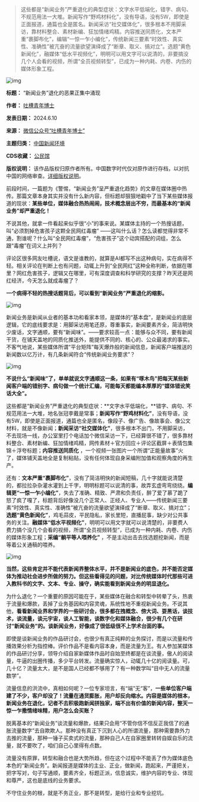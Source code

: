 
> 这些都是“新闻业务”严重退化的典型症状：文字水平低端化，错字、病句、不规范用法一大堆。新闻写作“野鸡材料化”，没有导语，没有5W，即使是正面报道，通篇也全是匿名。新闻采访“社交媒体化”，很多根本不用脚采访，靠材料整合、素材新编、狂加情绪鸡精。内容推送同质化，文本严重“裹脚布化”，编辑“一惊一乍小编化”，传统新闻三要素“时效性、真实性、准确性”被亢奋的流量欲望演绎成了“断章、取义、搞对立”。选题“黄色新闻化”，融媒体“低水平视频化”，明明可以用文字可以说清的，非要搞没几个人会看的视频，所谓“全员视频转型”，已成为一种内耗、内卷、内伤的媒体形象工程。


![img](https://chinadigitaltimes.net/chinese/files/2024/06/post-708800-666711d64a66a.)




**标题：** “新闻业务”退化的恶果正集中涌现  

**作者：** [吐槽青年博士](https://chinadigitaltimes.net/space/吐槽青年博士)  

**发表日期：** 2024.6.10  

**来源：** [微信公众号“吐槽青年博士”](https://web.archive.org/web/20240610144305/https://mp.weixin.qq.com/s/gcECamDVq2XOeyYtCxCkbw)  

**主题归类：** [中国新闻环境](https://chinadigitaltimes.net/space/中国新闻环境)  

**CDS收藏：** [公民馆](https://chinadigitaltimes.net/space/%E5%85%AC%E6%B0%91%E9%A6%86)  

**版权说明：** 该作品版权归原作者所有。中国数字时代仅对原作进行存档，以对抗中国的网络审查。[详细版权说明](https://chinadigitaltimes.net/chinese/copyright)。


前段时间，一篇题为《警惕，“新闻业务”呈严重退化趋势》的文章在媒体圈中热传。那篇文章本身其实并没有什么新内容，但标题却狠狠地戳中了当下某些媒体报道的现状：**某些单位，媒体融合热热闹闹，技术概念层出不穷，而最基本的“新闻业务”却严重退化！** 


不说其他，就拿一件看起来似乎很“小”的事来说。某媒体主持的一个热搜话题，叫“必须割掉危害孩子这颗全民网红毒瘤” ——这叫什么话？怎么读都觉得非常不通，割谁呢？什么叫“全民网红毒瘤”，“危害孩子”这个动宾搭配的词组，怎么跟“毒瘤”在词义上并列？


评论区很多网友吐槽说，语文是谁教的，就算是AI都写不出这种病句，实在病得不轻。相关评论在判断上也有问题，动辄上升到“全民网红”这种全称判断，依据在哪里？网红危害孩子，逻辑又在哪里，可有深度调查和科学研究的支撑？昨天还是网红经济，今天怎么就成毒瘤了？


**一个病得不轻的热搜话题背后，可以看到“新闻业务”严重退化的缩影。** 


![img](https://chinadigitaltimes.net/chinese/files/2024/06/截屏2024-06-10-16.33.30.png)


新闻业务是新闻从业者的基本功和看家本领，是媒体的“基本盘”，是新闻业的底层逻辑，它的底线要求是：用脚采访用笔还原，尊重事实，新闻要素齐全，简洁明快少废话，文字通顺，要有“新闻味”。——要求较高一点：能够与众不同，要有新闻干货，在铺天盖地的同质化推送外，能提供不同的、核心的、公众最渴求的事实。不客气地说，某些媒体所谓“平台矩阵”每天爆炸般的新闻信息，新闻客户端推送的新闻数以亿万计，有几条新闻符合“传统新闻业务要求”？


![img](https://chinadigitaltimes.net/chinese/files/2024/06/404文库-宾曰语云-勇于认错和道歉是媒体的基本素养-v0-lisdgmfsonpb1.webp)


**不说什么“新闻味”了，单单就说文字通顺这一条，如果有“啄木鸟”把每天某些新闻客户端的错别字、病句做一个统计汇编，可能每天都能编本厚厚的“媒体错讹笑话大全”。** 


这些都是“新闻业务”严重退化的典型症状：**文字水平低端化，**错字、病句、不规范用法一大堆，地名张冠李戴是常事；**新闻写作“野鸡材料化”**，没有导语，没有5W，即使是正面报道，通篇也全是匿名，像段子、像广告、像故事会、像公文材料，就是不像新闻；**新闻采访“社交媒体化”**，很多根本不出门，不用脚采访，不去现场一线，办公室里打个电话加个微信采访一下，已经算很不错了，很多靠材料整合、素材新编、狂加情绪鸡精，网传素材＋官方回应＋评论区截屏＋表情包集锦＋浮夸标题；**内容推送同质化** ，一个视频一张图片一个所谓“正能量故事”火了，媒体铺天盖地全是复制粘贴，没有任何体现自身采编附加值和观察角度的再生产。


还有：**文本严重“裹脚布化”**，没有了简洁明快的新闻短稿，几十字就能说清楚的，都拉拉杂杂灌水灌到上千字，明明标题可以说清的事，故弄玄虚弯弯绕绕。**编辑更“一惊一乍小编化”**，失去了准确、精致、严肃和负责任，醉了爱了慕了跪了怒了疯了嘎了，标题背后好像没几个正常人、正经人、专业人——传统新闻三要素“时效性、真实性、准确性”被亢奋的流量欲望演绎成了“断章、取义、搞对立”；**选题“黄色新闻化”**，鸡毛蒜皮，平民隐私，家长里短，直播屁事，缺少对公共事务的关注。**融媒体“低水平视频化”**，明明可以用文字就可以说清楚的，非要费人费力搞个没几个会看的视频，所谓“全员视频转型”，已成为一种内耗、内卷、内伤的媒体形象工程；**采编“躺平等人喂养化”** ，不是主动出击去找选题挖新闻，而是等着公关通稿的喂养。


![img](https://chinadigitaltimes.net/chinese/files/2024/06/D02F63C8-1AA9-46A5-AF2F-ACB96A76C412_cx0_cy20_cw0_w408_r1_s.avif)


**当然，这些肯定并不能代表新闻界整体水平，并不是新闻业的底色，并不能否定媒体为推动社会进步所做的努力。但这些看得见的问题，对比传统媒体时代那些可进入教科书的文字、文本、专业、操守，确实能看到新闻业务的明显退化。** 


为什么退化？一个重要的原因可能在于，某些媒体在融合和转型中转晕了头，热衷于流量和爆款，丢掉了业务基因和内容灵魂，系统性地不重视新闻业务。不说其他，**看看新闻业界和学界的一些研讨会，很多都在拽概念、傍大词、耍黑话，谈技术，谈流量，谈元宇宙，谈人工智能，谈数字化和媒体融合，很少有几个在研讨“新闻业务”的。谈新闻业务，好像成了很低级很不上学术台面的事。** 


即使是谈新闻业务的作品研讨会，也很少有真正纯粹的业务探讨，而是以流量和传播效果分析为指控棒。评价作品不是看内容本身，而是流量为王。有人参加某媒体的作品研讨分享，领导介绍自家新媒体作品时自始至终都是在谈流量，傲人的阅读量，牛逼的出圈传播，多少平台转发。流量确实惊人，动辄几十亿的阅读量。可，几十亿？流量太大，是不是国人已经都不够用了？有一种数学叫“目中无人的流量数学”。


流量信息的洪流中，真相如何呢？一位专家坦言，有“端”无“客”，**一些单位客户端建了不少，客户却没了！流量在通货膨胀，用户却反向缩水。内容是媒体的根本，新闻业务在退化，记者不去积极跑新闻拼独家，端不出有价值的新闻内容，整天一惊一乍撒情绪味精，用户怎么会买账？** 


脱离基本的“新闻业务”谈流量和爆款，结果只会用“不管你信不信反正我信了的通胀流量数字”去自欺欺人。那种没有真正下沉到人心的所谓流量，那种需要靠外力去推的流量，那种一锤子买卖式的流量，那种自己人在自家圈里转转自娱自乐的流量，就不要吹了，咱们自己心里得有点数。


流量没有原罪，转型和融合也是大势所趋，但在这个过程中不能丢了作为媒体底色本色的“新闻业务”。新闻报道是媒体的主业、正业，做新闻，跑起来，严谨把关，把字写对，句子写通顺，要素齐全，标题正派，信息诚实，维护内容的专业、体现和尊严，这也是底线的业务要求。


不守住业务的根，就是不务正业，那不是转型，是给行业和专业挖坑。


